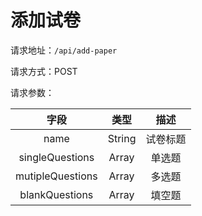 # 添加试卷

请求地址：`/api/add-paper`

请求方式：POST

请求参数：

| 字段 | 类型   | 描述 |
| :---:  | :----: | :----: |
| name | String | 试卷标题 |
| singleQuestions | Array | 单选题 |
| mutipleQuestions | Array | 多选题 |
| blankQuestions | Array | 填空题 |